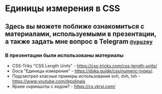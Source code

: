 # Единицы измерения в CSS

## Здесь вы можете поближе ознакомиться с материалами, используемыми в презентации, а также задать мне вопрос в Telegram <code>[@vpuzey](https://t.me/vpuzey)</code>

### В презентации были использованы материалы
* CSS-Triks "CSS Length Units" - https://css-tricks.com/css-length-units/
* Doca "Единицы измерения" - https://doka.guide/css/numeric-types/.
* Подсмотрел класные примеры использования svh, dvh, lvh - https://www.youtube.com/@polinajs
* Яркие скриншоты с кодом? - https://cs.vkrsi.com/
